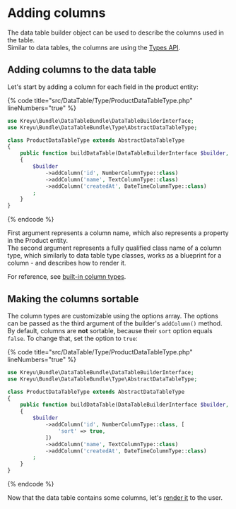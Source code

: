 # Adding columns

The data table builder object can be used to describe the columns used in the table.\
Similar to data tables, the columns are using the [Types API](../philosophy/understanding-the-types-api.md).

## Adding columns to the data table

Let's start by adding a column for each field in the product entity:

{% code title="src/DataTable/Type/ProductDataTableType.php" lineNumbers="true" %}
```php
use Kreyu\Bundle\DataTableBundle\DataTableBuilderInterface;
use Kreyu\Bundle\DataTableBundle\Type\AbstractDataTableType;

class ProductDataTableType extends AbstractDataTableType
{
    public function buildDataTable(DataTableBuilderInterface $builder, array $options): void
    {
        $builder
            ->addColumn('id', NumberColumnType::class)
            ->addColumn('name', TextColumnType::class)
            ->addColumn('createdAt', DateTimeColumnType::class)
        ;
    }
}
```
{% endcode %}

First argument represents a column name, which also represents a property in the Product entity.\
The second argument represents a fully qualified class name of a column type, which similarly to data table type classes, works as a blueprint for a column - and describes how to render it.

For reference, see [built-in column types](../reference/columns/types.md).

## Making the columns sortable

The column types are customizable using the options array. The options can be passed as the third argument of the builder's `addColumn()` method. By default, columns are **not** sortable, because their `sort` option equals `false`. To change that, set the option to `true`:

{% code title="src/DataTable/Type/ProductDataTableType.php" lineNumbers="true" %}
```php
use Kreyu\Bundle\DataTableBundle\DataTableBuilderInterface;
use Kreyu\Bundle\DataTableBundle\Type\AbstractDataTableType;

class ProductDataTableType extends AbstractDataTableType
{
    public function buildDataTable(DataTableBuilderInterface $builder, array $options): void
    {
        $builder
            ->addColumn('id', NumberColumnType::class, [
                'sort' => true,
            ])
            ->addColumn('name', TextColumnType::class)
            ->addColumn('createdAt', DateTimeColumnType::class)
        ;
    }
}
```
{% endcode %}

Now that the data table contains some columns, let's [render it](../usage/rendering-the-table.md) to the user.
